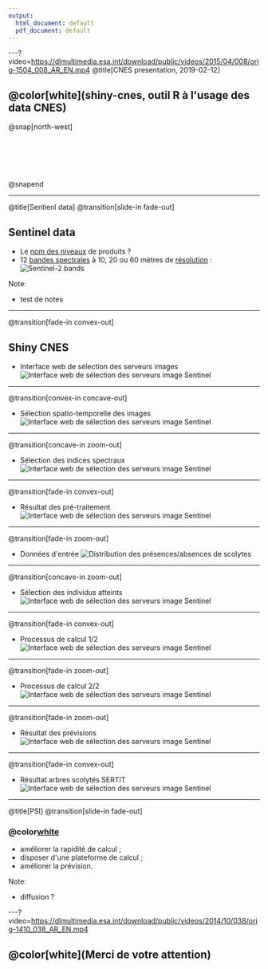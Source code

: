 ```yaml
---
output:
  html_document: default
  pdf_document: default
---
```

---?video=https://dlmultimedia.esa.int/download/public/videos/2015/04/008/orig-1504_008_AR_EN.mp4
@title[CNES presentation, 2019-02-12]

## @color[white](shiny-cnes, outil R à l'usage des data CNES)

@snap[north-west]
<h3><span style="color:white;">Pascal Obstétar</span></h3>
<h4><span style="color:white;">2018-11-08</span></h4>
@snapend 


---
@title[Sentienl data]
@transition[slide-in fade-out]
## Sentinel data
- Le [nom des niveaux](http://www.cesbio.ups-tlse.fr/multitemp/?p=2766) de produits ?
- 12 [bandes spectrales](https://sentinel.esa.int/web/sentinel/user-guides/sentinel-2-msi/resolutions/radiometric) à 10, 20 ou 60 mètres de [résolution](https://sentinel.esa.int/web/sentinel/user-guides/sentinel-2-msi/resolutions/spatial) :
    ![Sentinel-2 bands](https://landsat.gsfc.nasa.gov/wp-content/uploads/2015/06/Landsat.v.Sentinel-2.png)
    
Note:
- test de notes

---
@transition[fade-in convex-out]
## Shiny CNES
- Interface web de sélection des serveurs images
![Interface web de sélection des serveurs image Sentinel](https://github.com/pobsteta/theia2r_presentation/raw/master/images/shinycnes01.png)

---
@transition[convex-in concave-out]
- Sélection spatio-temporelle des images
![Interface web de sélection des serveurs image Sentinel](https://github.com/pobsteta/theia2r_presentation/raw/master/images/shinycnes02.png)

---
@transition[concave-in zoom-out]
- Sélection des indices spectraux
![Interface web de sélection des serveurs image Sentinel](https://github.com/pobsteta/theia2r_presentation/raw/master/images/shinycnes03.png)

---
@transition[fade-in convex-out]
- Résultat des pré-traitement
![Interface web de sélection des serveurs image Sentinel](https://github.com/pobsteta/theia2r_presentation/raw/master/images/shinycnes04.png)

---
@transition[fade-in zoom-out]
- Données d'entrée
![Distribution des présences/absences de scolytes](https://github.com/pobsteta/theia2r_presentation/raw/master/images/CIgreen.png)

---
@transition[concave-in zoom-out]
- Sélection des individus atteints
![Interface web de sélection des serveurs image Sentinel](https://github.com/pobsteta/theia2r_presentation/raw/master/images/shinycnes08.png)

---
@transition[fade-in convex-out]
- Processus de calcul 1/2
![Interface web de sélection des serveurs image Sentinel](https://github.com/pobsteta/theia2r_presentation/raw/master/images/poster01.png)

---
@transition[fade-in zoom-out]
- Processus de calcul 2/2
![Interface web de sélection des serveurs image Sentinel](https://github.com/pobsteta/theia2r_presentation/raw/master/images/poster02.png)

---
@transition[fade-in zoom-out]
- Résultat des prévisions
![Interface web de sélection des serveurs image Sentinel](https://github.com/pobsteta/theia2r_presentation/raw/master/images/pred_scolyte.png)

---
@transition[fade-in convex-out]
- Résultat arbres scolytés SERTIT
![Interface web de sélection des serveurs image Sentinel](https://github.com/pobsteta/theia2r_presentation/raw/master/images/shinycnes06.png)

---
@title[PSI]
@transition[slide-in fade-out]
### @color[white](Perspectives)
- améliorer la rapidité de calcul ;
- disposer d'une plateforme de calcul ;
- améliorer la prévision.
    
Note:
- diffusion ?

---?video=https://dlmultimedia.esa.int/download/public/videos/2014/10/038/orig-1410_038_AR_EN.mp4
## @color[white](Merci de votre attention)
